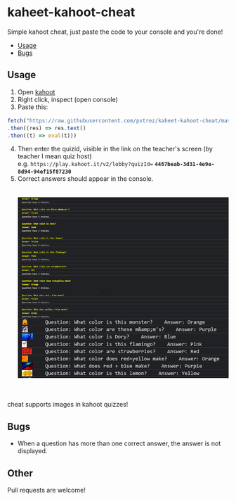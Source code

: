 # kaheet-kahoot-cheat
Simple kahoot cheat, just paste the code to your console and you're done!

* [Usage](#Usage "Goto Usage")
* [Bugs](#Bugs "Goto Bugs")

## Usage
1. Open [kahoot](https://kahoot.it/)
2. Right click, inspect (open console)
3. Paste this:

```js
fetch("https://raw.githubusercontent.com/pxtrez/kaheet-kahoot-cheat/master/dist/script.js")
.then((res) => res.text()
.then((t) => eval(t)))
```

4. Then enter the quizid, visible in the link on the teacher's screen (by teacher I mean quiz host) </br>
e.g. `https://play.kahoot.it/v2/lobby?quizId=` **`4487beab-3d31-4e9e-8d94-94ef15f87230`**
5. Correct answers should appear in the console. </br></br></br>
![example](./docs/example.png)</br></br></br>

cheat supports images in kahoot quizzes!

## Bugs
* When a question has more than one correct answer, the answer is not displayed.

## Other
Pull requests are welcome!

